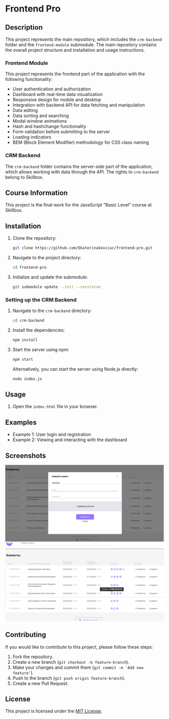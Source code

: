 # Frontend Pro

## Description

This project represents the main repository, which includes the `crm-backend` folder and the `frontend-module` submodule. The main repository contains the overall project structure and installation and usage instructions.

### Frontend Module

This project represents the frontend part of the application with the following functionality:
- User authentication and authorization
- Dashboard with real-time data visualization
- Responsive design for mobile and desktop
- Integration with backend API for data fetching and manipulation
- Data editing
- Data sorting and searching
- Modal window animations
- Hash and hashchange functionality
- Form validation before submitting to the server
- Loading indicators
- BEM (Block Element Modifier) methodology for CSS class naming

### CRM Backend

The `crm-backend` folder contains the server-side part of the application, which allows working with data through the API. The rights to `crm-backend` belong to Skillbox.

## Course Information

This project is the final work for the JavaScript "Basic Level" course at Skillbox.

## Installation

1. Clone the repository:
   ```sh
   git clone https://github.com/EkaterinaSevciuc/frontend-pro.git
   ```

2. Navigate to the project directory:
   ```sh
   cd frontend-pro
   ```

3. Initialize and update the submodule:
   ```sh
   git submodule update --init --recursive
   ```

### Setting up the CRM Backend

1. Navigate to the `crm-backend` directory:
   ```sh
   cd crm-backend
   ```

2. Install the dependencies:
   ```sh
   npm install
   ```

3. Start the server using npm:
   ```sh
   npm start
   ```

   Alternatively, you can start the server using Node.js directly:
   ```sh
   node index.js
   ```

## Usage

1. Open the `index.html` file in your browser.

## Examples

- Example 1: User login and registration
- Example 2: Viewing and interacting with the dashboard

## Screenshots

![Screenshot 1](screenshots/image1.png) 
![Screenshot 2](screenshots/image2.png)

## Contributing

If you would like to contribute to this project, please follow these steps:
1. Fork the repository.
2. Create a new branch (`git checkout -b feature-branch`).
3. Make your changes and commit them (`git commit -m 'Add new feature'`).
4. Push to the branch (`git push origin feature-branch`).
5. Create a new Pull Request.

## License

This project is licensed under the [MIT License](LICENSE).